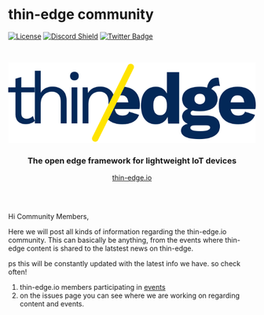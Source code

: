 # thin-edge community
 [![License](https://img.shields.io/badge/License-Apache%202.0-blue.svg)](LICENSE.txt)
[![Discord Shield](https://discord.com/api/guilds/832211156520796171/widget.png?style=shield)](https://discord.gg/SvqWp6nrsK)
[![Twitter Badge](https://img.shields.io/twitter/follow/thin_edge_io?style=social)](https://twitter.com/thin_edge_io)


<!-- PROJECT LOGO -->
<br />
<p align="center">
  <a href="https://thin-edge.io">
    <img src="images/thin-edge-logo.png" alt="Logo">
  </a>

  <h3 align="center">The open edge framework for lightweight IoT devices</h3>
  <p align="center"><a href="https://thin-edge.io">thin-edge.io</a></p>
  <br />
  <br />
</p>


Hi Community Members,

Here we will post all kinds of information regarding the thin-edge.io community. This can basically be anything, from the events where thin-edge content is shared to the latstest news on thin-edge.

ps this will be constantly updated with the latest info we have. so check often!

1. thin-edge.io members participating in [events](/src/calendar.md)
2. on the issues page you can see where we are working on regarding content and events.
